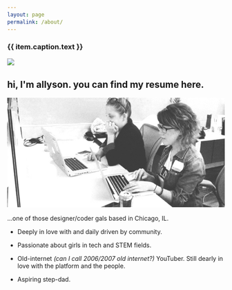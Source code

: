 ```yaml
---
layout: page
permalink: /about/
---
```


<div>
  <h3>{{ item.caption.text }}</h3>
    <img src="{{ item.images.standard_resolution.url }}" />
  </div>


## hi, I'm allyson. you can find my resume here.
_![about](/images/resizeselfie.jpg)_

...one of those designer/coder gals based in Chicago, IL.

* Deeply in love with and daily driven by community.

* Passionate about girls in tech and STEM fields.

* Old-internet _(can I call 2006/2007 old internet?)_ YouTuber. Still dearly in love with the platform and the people.

* Aspiring step-dad.

